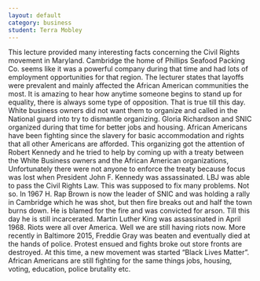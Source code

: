 ```yaml
---
layout: default
category: business
student: Terra Mobley
---
```


This lecture provided many interesting facts concerning the Civil Rights movement in Maryland. Cambridge the home of Phillips Seafood Packing Co. seems like it was a powerful  company during that time and had lots of employment opportunities for that region. The lecturer states that layoffs were prevalent and mainly affected the African American communities the most.   It is amazing to hear how anytime someone begins to stand up for equality, there is always some type of opposition. That is true till this day.   White business owners did not want them to organize and called in the National guard into try to dismantle organizing. Gloria Richardson and SNIC organized during that time for better jobs and housing.  African Americans have been fighting since the slavery for basic accommodation and rights that all other Americans are afforded.  This organizing got the attention of Robert Kennedy and he tried to help by coming up with a  treaty between the White Business owners and the African American organizations,  Unfortunately there were not anyone to enforce the treaty because focus was lost when President John F. Kennedy was assassinated.   LBJ was able to pass the Civil Rights Law. This was supposed to fix many problems.  Not so.    In 1967 H. Rap Brown is now the leader of SNIC and was holding a rally in Cambridge which he was shot,  but then fire breaks out and half the town burns down. He is blamed for the fire and was convicted for arson. Till this day he is still incarcerated.  Martin Luther King was assassinated in April 1968.  Riots were all over America. Well we are still having riots now.  More recently in Baltimore 2015, Freddie Gray was beaten and eventually died at the hands of police.   Protest ensued and fights broke out store fronts are destroyed. At this time, a new movement was started “Black Lives Matter”. African Americans are still fighting for the same things jobs, housing, voting, education,  police brutality etc.
    